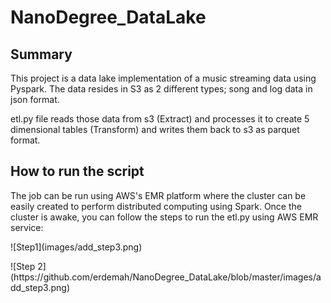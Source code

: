 # NanoDegree_DataLake
<h2> Summary </h2>
<p>This project is a data lake implementation of a music streaming data using Pyspark. The data resides in S3 as 2 different types; song and log data in json format.</p>
<p>etl.py file reads those data from s3 (Extract) and processes it to create 5 dimensional tables (Transform) and writes them back to s3 as parquet format.</p>

<h2> How to run the script </h2>
The job can be run using AWS's EMR platform where the cluster can be easily created to perform distributed computing using Spark.
Once the cluster is awake, you can follow the steps to run the etl.py using AWS EMR service:
<p>![Step1](images/add_step3.png)</p>
<p>![Step 2](https://github.com/erdemah/NanoDegree_DataLake/blob/master/images/add_step3.png)</p>

